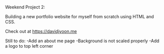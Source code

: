 Weekend Project 2: 

Building a new portfolio website for myself from scratch using HTML and CSS. 

Check out at https://davidjyoon.me

Still to do:
-Add an about me page
-Background is not scaled properly
-Add a logo to top left corner
